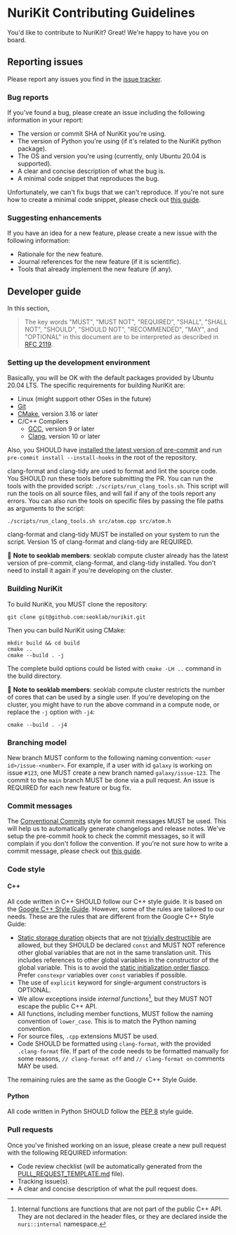 # NuriKit Contributing Guidelines

You'd like to contribute to NuriKit? Great! We're happy to have you on board.

## Reporting issues

Please report any issues you find in the
[issue tracker](https://github.com/seoklab/nurikit/issues).

### Bug reports

If you've found a bug, please create an issue including the following
information in your report:

- The version or commit SHA of NuriKit you're using.
- The version of Python you're using (if it's related to the NuriKit
  python package).
- The OS and version you're using (currently, only Ubuntu 20.04 is supported).
- A clear and concise description of what the bug is.
- A minimal code snippet that reproduces the bug.

Unfortunately, we can't fix bugs that we can't reproduce. If you're not sure
how to create a minimal code snippet, please check out
[this guide](https://stackoverflow.com/help/minimal-reproducible-example).

### Suggesting enhancements

If you have an idea for a new feature, please create a new issue with the
following information:

- Rationale for the new feature.
- Journal references for the new feature (if it is scientific).
- Tools that already implement the new feature (if any).

## Developer guide

In this section,

> The key words "MUST", "MUST NOT", "REQUIRED", "SHALL", "SHALL NOT", "SHOULD",
> "SHOULD NOT", "RECOMMENDED",  "MAY", and "OPTIONAL" in this document are to be
> interpreted as described in [RFC 2119](https://www.ietf.org/rfc/rfc2119.txt).

### Setting up the development environment

Basically, you will be OK with the default packages provided by Ubuntu 20.04
LTS. The specific requirements for building NuriKit are:

- Linux (might support other OSes in the future)
- [Git](https://git-scm.com/)
- [CMake](https://cmake.org/), version 3.16 or later
- C/C++ Compilers
  - [GCC](https://gcc.gnu.org/), version 9 or later
  - [Clang](https://clang.llvm.org/), version 10 or later

Also, you SHOULD have
[installed the latest version of pre-commit](https://pre-commit.com/#install)
and run `pre-commit install --install-hooks` in the root of the repository.

clang-format and clang-tidy are used to format and lint the source code. You
SHOULD run these tools before submitting the PR. You can run the tools with the
provided script: `./scripts/run_clang_tools.sh`. This script will run the tools
on all source files, and will fail if any of the tools report any errors. You
can also run the tools on specific files by passing the file paths as arguments
to the script:

```shellscript
./scripts/run_clang_tools.sh src/atom.cpp src/atom.h
```

clang-format and clang-tidy MUST be installed on your system to run the script.
Version 15 of clang-format and clang-tidy are REQUIRED.

:ledger: **Note to seoklab members**: seoklab compute cluster already has the
latest version of pre-commit, clang-format, and clang-tidy installed. You don't
need to install it again if you're developing on the cluster.

### Building NuriKit

To build NuriKit, you MUST clone the repository:

```shellscript
git clone git@github.com:seoklab/nurikit.git
```

Then you can build NuriKit using CMake:

```shellscript
mkdir build && cd build
cmake ..
cmake --build . -j
```

The complete build options could be listed with `cmake -LH ..` command in the
build directory.

:ledger: **Note to seoklab members**: seoklab compute cluster restricts the
number of cores that can be used by a single user. If you're developing on the
cluster, you might have to run the above command in a compute node, or replace
the `-j` option with `-j4`:

```shellscript
cmake --build . -j4
```

### Branching model

New branch MUST conform to the following naming convention:
`<user id>/issue-<number>`. For example, if a user with id `galaxy` is working
on issue `#123`, one MUST create a new branch named `galaxy/issue-123`. The
commit to the `main` branch MUST be done via a pull request. An issue is
REQUIRED for each new feature or bug fix.

### Commit messages

The [Conventional Commits](https://www.conventionalcommits.org/en/v1.0.0/) style
for commit messages MUST be used. This will help us to automatically generate
changelogs and release notes. We've setup the pre-commit hook to check the
commit messages, so it will complain if you don't follow the convention. If
you're not sure how to write a commit message, please check out
[this guide](https://www.conventionalcommits.org/en/v1.0.0/#summary).

### Code style

#### C++

All code written in C++ SHOULD follow our C++ style guide. It is based on the
[Google C++ Style Guide](https://google.github.io/styleguide/cppguide.html).
However, some of the rules are tailored to our needs. These are the rules that
are different from the Google C++ Style Guide:

- [Static storage duration](http://en.cppreference.com/w/cpp/language/storage_duration#Storage_duration) objects that are not
  [trivially destructible](http://en.cppreference.com/w/cpp/types/is_destructible)
  are allowed, but they SHOULD be declared `const` and MUST NOT reference other
  global variables that are not in the same translation unit. This includes
  references to other global variables in the constructor of the global
  variable. This is to avoid the
  [static initialization order fiasco](https://isocpp.org/wiki/faq/ctors#static-init-order).
  Prefer `constexpr` variables over `const` variables if possible.
- The use of `explicit` keyword for single-argument constructors is OPTIONAL.
- We allow exceptions inside *internal functions*[^1], but they MUST NOT escape
  the public C++ API.
- All functions, including member functions, MUST follow the
  naming convention of `lower_case`. This is to match the Python naming
  convention.
- For source files, `.cpp` extensions MUST be used.
- Code SHOULD be formatted using `clang-format`, with the provided
  `.clang-format` file. If part of the code needs to be formatted manually
  for some reasons, `// clang-format off` and `// clang-format on` comments MAY
  be used.

[^1]: Internal functions are functions that are not part of the public C++
      API. They are not declared in the header files, or they are declared
      inside the `nuri::internal` namespace.

The remaining rules are the same as the Google C++ Style Guide.

#### Python

All code written in Python SHOULD follow the
[PEP 8](https://www.python.org/dev/peps/pep-0008/) style guide.

### Pull requests

Once you've finished working on an issue, please create a new pull request with
the following REQUIRED information:

- Code review checklist (will be automatically generated from the
  [PULL_REQUEST_TEMPLATE.md](.github/PULL_REQUEST_TEMPLATE.md) file).
- Tracking issue(s).
- A clear and concise description of what the pull request does.
